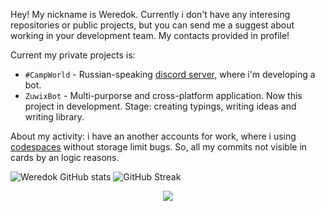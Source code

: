 Hey! My nickname is Weredok. Currently i don't have any interesing repositories or public projects, but you can send me a suggest about working in your development team. My contacts provided in profile!


Current my private projects is: 
* `#CampWorld` - Russian-speaking [discord server](https://discord.gg/campworld), where i'm developing a bot.
* `ZuwixBot` - Multi-purporse and cross-platform application. Now this project in development. Stage: creating typings, writing ideas and writing library.


About my activity: i have an another accounts for work, where i using [codespaces](https://github.com/codespaces) without storage limit bugs. So, all my commits not visible in cards by an logic reasons.
  
![Weredok GitHub stats](https://github-readme-stats-weredok.vercel.app/api?username=weredok&count_private=true&show_icons=true&theme=tokyonight)
![GitHub Streak](https://streak-stats.demolab.com/?user=Weredok&theme=tokyonight)

<p align="center">
    <img src="https://skillicons.dev/icons?i=ts,js,git,github,firebase,gcp,vscode,discord" />
</p
